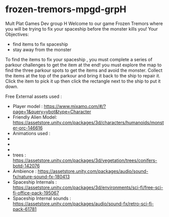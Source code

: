 # frozen-tremors-mpgd-grpH
 Mult Plat Games Dev group H
Welcome to our game Frozen Tremors where you will be trying to fix your spaceship before the monster kills you!
Your Objectives:
 - find items to fix spaceship 
 - stay away from the monster 


To find the items to fix your spaceship , you must complete a series of parkour challenges to get the item at the end!
you must explore the map to find the three parkour spots to get the items and avoid the monster.
Collect the items at the top of the parkour and bring it back to the ship to repair it.
Click the item to pick it up then click the rectangle next to the ship to put it down.

Free External assets used :
- Player model : https://www.mixamo.com/#/?page=1&query=ybot&type=Character
- Friendly Alien Model: https://assetstore.unity.com/packages/3d/characters/humanoids/monster-orc-146616
- Animations used :
 -
 -
 -
- trees : https://assetstore.unity.com/packages/3d/vegetation/trees/conifers-botd-142076
- Ambience : https://assetstore.unity.com/packages/audio/sound-fx/nature-sound-fx-180413
- Spaceship Internals : https://assetstore.unity.com/packages/3d/environments/sci-fi/free-sci-fi-office-pack-195067
- Spaceship Internal sounds : https://assetstore.unity.com/packages/audio/sound-fx/retro-sci-fi-pack-61781
